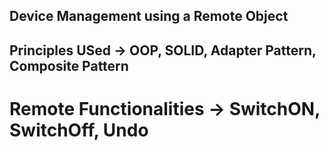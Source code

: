 ## Device Management using a Remote Object 
## Principles USed -> OOP, SOLID, Adapter Pattern, Composite Pattern
# Remote Functionalities -> SwitchON, SwitchOff, Undo
